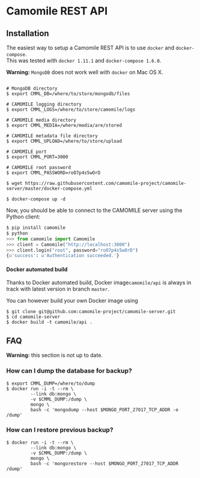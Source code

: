 # Camomile REST API

## Installation

The easiest way to setup a Camomile REST API is to use `docker` and `docker-compose`.  
This was tested with `docker 1.11.1` and `docker-compose 1.6.0`.

**Warning:** `MongoDB` does not work well with `docker` on Mac OS X.

```shell

# MongoDB directory
$ export CMML_DB=/where/to/store/mongodb/files

# CAMOMILE logging directory
$ export CMML_LOGS=/where/to/store/camomile/logs

# CAMOMILE media directory
$ export CMML_MEDIA=/where/media/are/stored

# CAMOMILE metadata file directory
$ export CMML_UPLOAD=/where/to/store/upload

# CAMOMILE port
$ export CMML_PORT=3000

# CAMOMILE root password
$ export CMML_PASSWORD=roO7p4s5wOrD

$ wget https://raw.githubusercontent.com/camomile-project/camomile-server/master/docker-compose.yml

$ docker-compose up -d
```

Now, you should be able to connect to the CAMOMILE server using the Python client:

```python
$ pip install camomile
$ python
>>> from camomile import Camomile
>>> client = Camomile("http://localhost:3000")
>>> client.login("root", password="roO7p4s5wOrD")
{u'success': u'Authentication succeeded.'}
```

#### Docker automated build

Thanks to Docker automated build, Docker image`camomile/api` is always in track with latest version in branch `master`.

You can however build your own Docker image using
```
$ git clone git@github.com:camomile-project/camomile-server.git
$ cd camomile-server
$ docker build -t camomile/api .
```


## FAQ

**Warning:** this section is not up to date.

### How can I dump the database for backup?

```
$ export CMML_DUMP=/where/to/dump
$ docker run -i -t --rm \
         --link db:mongo \
         -v $CMML_DUMP:/dump \
         mongo \
         bash -c 'mongodump --host $MONGO_PORT_27017_TCP_ADDR -o /dump'
```

### How can I restore previous backup?

```
$ docker run -i -t --rm \
         --link db:mongo \
         -v $CMML_DUMP:/dump \
         mongo \
         bash -c 'mongorestore --host $MONGO_PORT_27017_TCP_ADDR /dump'
```
